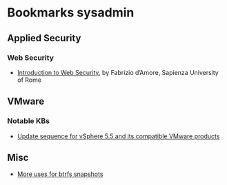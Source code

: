 # Bookmarks sysadmin

## Applied Security

### Web Security

* [Introduction to Web Security](http://www.dis.uniroma1.it/~damore/was/slides/IntroWebApplSecurityEngl.pdf), by Fabrizio d’Amore, Sapienza University of Rome

## VMware

### Notable KBs

* [Update sequence for vSphere 5.5 and its compatible VMware products](http://kb.vmware.com/selfservice/microsites/search.do?language=en_US&cmd=displayKC&externalId=2057795)

## Misc

* [More uses for btrfs snapshots](http://voices.canonical.com/jussi.pakkanen/2012/02/06/more-uses-for-btrfs-snapshots/)
